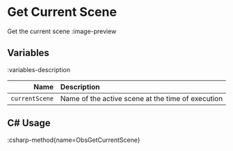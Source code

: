 # Get Current Scene
Get the current scene
:image-preview

## Variables
:variables-description

Name | Description
----:|:------------
`currentScene` | Name of the active scene at the time of execution

## C# Usage
:csharp-method{name=ObsGetCurrentScene}